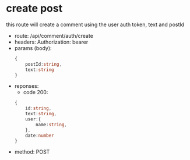 # create post

this route will create a comment using the user auth token, text and postId

-   route: /api/comment/auth/create
-   headers: Authorization: bearer
-   params (body):
    ```typescript
    {
        postId:string,
        text:string
    }
    ```
-   reponses:
    -   code 200:
    ```typescript
    {
        id:string,
        text:string,
        user:{
            name:string,
        },
        date:number
    }
    ```
-   method: POST
